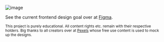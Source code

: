 ![image](https://user-images.githubusercontent.com/48943807/191544803-817105a1-8529-42cd-9aad-0842af3fb3ba.png)

See the current frontend design goal over at [Figma](https://www.figma.com/proto/aojSAyqTbrkbcIo2SFdRvZ/Swiftgram).


<sub>This project is purely educational. All content rights etc. remain with their respective holders. Big thanks to all creators over at [Pexels](https://www.pexels.com) whose free use content is used to mock up the designs.
